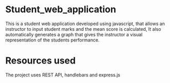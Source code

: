 # Student_web_application
This is a student web application developed using javascript,  that allows an instructor to input student marks and the mean score is calculated,
It also automatically generates a graph that gives the instructor a visual representation of the students performance.
# Resources used
The project uses REST API, handlebars and express.js
